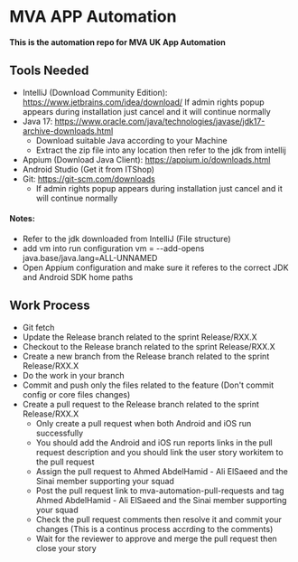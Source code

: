 # MVA APP Automation
#### This is the automation repo for MVA UK App Automation

## Tools Needed
- IntelliJ (Download Community Edition): https://www.jetbrains.com/idea/download/
  If admin rights popup appears during installation just cancel and it will continue normally
- Java 17:  https://www.oracle.com/java/technologies/javase/jdk17-archive-downloads.html
  - Download suitable Java according to your Machine
  - Extract the zip file into any location then refer to the jdk from intellij
- Appium (Download Java Client): https://appium.io/downloads.html
- Android Studio (Get it from ITShop)
- Git: https://git-scm.com/downloads
  - If admin rights popup appears during installation just cancel and it will continue normally

####  Notes:
- Refer to the jdk downloaded from IntelliJ (File structure)
- add vm into run configuration vm = --add-opens java.base/java.lang=ALL-UNNAMED
- Open Appium configuration and make sure it referes to the correct JDK and Android SDK home paths

## Work Process
- Git fetch
- Update the Release branch related to the sprint Release/RXX.X
- Checkout to the Release branch related to the sprint Release/RXX.X
- Create a new branch from the Release branch related to the sprint Release/RXX.X
- Do the work in your branch
- Commit and push only the files related to the feature (Don't commit config or core files changes)
- Create a pull request to the Release branch related to the sprint Release/RXX.X
  - Only create a pull request when both Android and iOS run successfully
  - You should add the Android and iOS run reports links in the pull request description and you should link the user story workitem to the pull request
  - Assign the pull request to Ahmed AbdelHamid - Ali ElSaeed and the Sinai member supporting your squad
  - Post the pull request link to mva-automation-pull-requests and tag Ahmed AbdelHamid - Ali ElSaeed and the Sinai member supporting your squad
  - Check the pull request comments then resolve it and commit your changes (This is a continus process accrding to the comments)
  - Wait for the reviewer to approve and merge the pull request then close your story